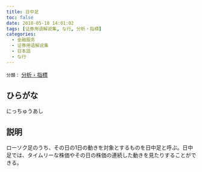 ```yaml
---
title: 日中足
toc: false
date: 2018-05-18 14:01:02
tags: [证券用语解说集, な行, 分析・指標]
categories:
  - 金融服务
  - 证券用语解说集
  - 日本語
  - な行
---
```


`分類：` [分析・指標](/tags/分析・指標/)

## ひらがな

にっちゅうあし

## 説明

ローソク足のうち、その日の1日の動きを対象とするものを日中足と呼ぶ。日中足では、タイムリーな株価やその日の株価の連続した動きを見たりすることができる。

